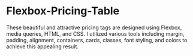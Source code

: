# Flexbox-Pricing-Table
These beautiful and attractive pricing tags are designed using Flexbox, media queries, HTML, and CSS. I utilized various tools including margin, padding, alignment, containers, cards, classes, font styling, and colors to achieve this appealing result.
